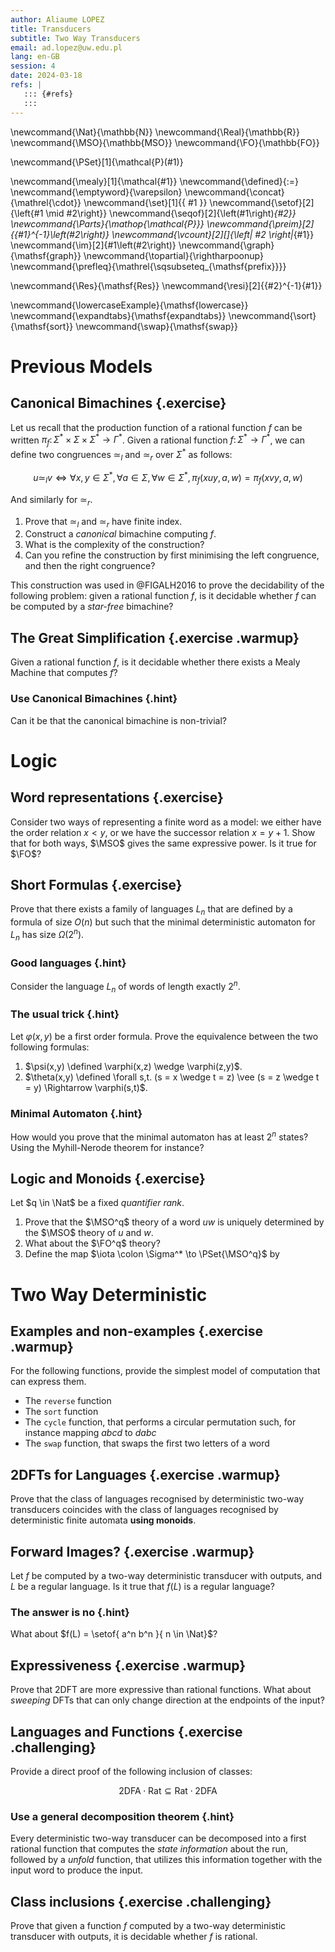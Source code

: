 ```yaml
---
author: Aliaume LOPEZ
title: Transducers
subtitle: Two Way Transducers
email: ad.lopez@uw.edu.pl
lang: en-GB
session: 4
date: 2024-03-18
refs: |
   ::: {#refs}
   :::
---
```


<!-- These are the latex command used in this document --->
\newcommand{\Nat}{\mathbb{N}}
\newcommand{\Real}{\mathbb{R}}
\newcommand{\MSO}{\mathbb{MSO}}
\newcommand{\FO}{\mathbb{FO}}

\newcommand{\PSet}[1]{\mathcal{P}(#1)}

\newcommand{\mealy}[1]{\mathcal{#1}}
\newcommand{\defined}{:=}
\newcommand{\emptyword}{\varepsilon}
\newcommand{\concat}{\mathrel{\cdot}}
\newcommand{\set}[1]{\{ #1 \}}
\newcommand{\setof}[2]{\left\{#1 \mid #2\right\}}
\newcommand{\seqof}[2]{\left(#1\right)_{#2}}
\newcommand{\Parts}{\mathop{\mathcal{P}}}
\newcommand{\preim}[2]{{#1}^{-1}\left(#2\right)}
\newcommand{\vcount}[2][]{\left| #2 \right|_{#1}}
\newcommand{\im}[2]{#1\left(#2\right)}
\newcommand{\graph}{\mathsf{graph}}
\newcommand{\topartial}{\rightharpoonup}
\newcommand{\prefleq}{\mathrel{\sqsubseteq_{\mathsf{prefix}}}}

\newcommand{\Res}{\mathsf{Res}}
\newcommand{\resi}[2]{{#2}^{-1}{#1}}

\newcommand{\lowercaseExample}{\mathsf{lowercase}}
\newcommand{\expandtabs}{\mathsf{expandtabs}}
\newcommand{\sort}{\mathsf{sort}}
\newcommand{\swap}{\mathsf{swap}}
<!-- end of the custom commands -->


# Previous Models 

## Canonical Bimachines {.exercise}

Let us recall that the production function of a rational function $f$ can be
written $\pi_f \colon \Sigma^* \times \Sigma \times \Sigma^* \to \Gamma^*$.
Given a rational function $f \colon \Sigma^* \to \Gamma^*$, we can define two
congruences $\simeq_l$ and $\simeq_r$ over $\Sigma^*$ as follows:

$$
u \simeq_ l v
\iff
\forall x,y \in \Sigma^*,
\forall a \in \Sigma,
\forall w \in \Sigma^*,
\pi_f(xuy, a, w) = \pi_f(xvy, a, w)
$$

And similarly for $\simeq_r$.

1. Prove that $\simeq_l$ and $\simeq_r$ have finite index.
2. Construct a *canonical* bimachine computing $f$.
3. What is the complexity of the construction?
4. Can you refine the construction by first minimising the left congruence, and
   then the right congruence?

This construction was used in @FIGALH2016 to prove the decidability of the
following problem: given a rational function $f$, is it decidable whether $f$
can be computed by a *star-free* bimachine?

## The Great Simplification {.exercise .warmup}

Given a rational function $f$, is it decidable whether there exists a 
Mealy Machine that computes $f$?

### Use Canonical Bimachines {.hint}

Can it be that the canonical bimachine is non-trivial?


# Logic

## Word representations {.exercise}

Consider two ways of representing a finite word as a model: we either have the
order relation $x < y$, or we have the successor relation $x = y + 1$. Show
that for both ways, $\MSO$ gives the same expressive power. Is it true for
$\FO$?

## Short Formulas {.exercise}

Prove that there exists a family of languages $L_n$ that are defined by
a formula of size $O(n)$ but such that the minimal deterministic automaton for
$L_n$ has size $\Omega(2^n)$.

### Good languages {.hint}

Consider the language $L_n$ of words of length exactly $2^n$.

### The usual trick {.hint}

Let $\varphi(x,y)$ be a first order formula.
Prove the equivalence between the two following formulas:

1. $\psi(x,y) \defined \varphi(x,z) \wedge \varphi(z,y)$.
2. $\theta(x,y) \defined \forall s,t. (s = x \wedge t = z) \vee (s = z \wedge t = y) \Rightarrow \varphi(s,t)$.

### Minimal Automaton {.hint}

How would you prove that the minimal automaton has at least $2^n$ states? Using
the Myhill-Nerode theorem for instance?

## Logic and Monoids {.exercise}

Let $q \in \Nat$ be a fixed *quantifier rank*.

1. Prove that the $\MSO^q$ theory of a word $uw$ is uniquely determined by the
   $\MSO$ theory of $u$ and $w$.
2. What about the $\FO^q$ theory?
3. Define the map $\iota \colon \Sigma^* \to \PSet{\MSO^q}$ by


# Two Way Deterministic

## Examples and non-examples {.exercise .warmup}

For the following functions, provide the simplest model of computation
that can express them.

- The `reverse` function
- The `sort` function 
- The `cycle` function, that performs a circular permutation such, for instance
  mapping $abcd$ to $dabc$
- The `swap` function, that swaps the first two letters of a word

## 2DFTs for Languages {.exercise .warmup}

Prove that the class of languages recognised by deterministic two-way
transducers coincides with the class of languages recognised by deterministic
finite automata **using monoids**.

## Forward Images? {.exercise .warmup}

Let $f$ be computed by a two-way deterministic transducer with outputs, and $L$
be a regular language. Is it true that $f(L)$ is a regular language?

### The answer is no {.hint}

What about $f(L) = \setof{ a^n b^n }{ n \in \Nat}$?

## Expressiveness {.exercise .warmup}

Prove that 2DFT are more expressive than rational functions. What about
*sweeping* DFTs that can only change direction at the endpoints of the input?

## Languages and Functions {.exercise .challenging}

Provide a direct proof of the following inclusion of classes:

$$
\mathsf{2DFA} \cdot \mathsf{Rat} 
\subseteq
\mathsf{Rat} \cdot \mathsf{2DFA}
$$

### Use a general decomposition theorem {.hint}

Every deterministic two-way transducer can be decomposed into a first rational
function that computes the *state information* about the run, followed by
a *unfold* function, that utilizes this information together with the input
word to produce the input.

## Class inclusions {.exercise .challenging}

Prove that given a function $f$ computed by a two-way deterministic transducer
with outputs, it is decidable whether $f$ is rational.
